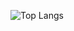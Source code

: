 ![Top Langs](https://github-readme-stats.vercel.app/api/top-langs/?username=codedev9&layout=compact)
